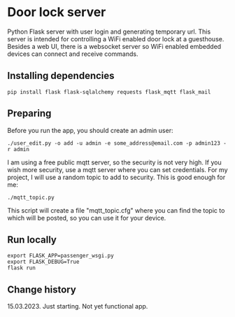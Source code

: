 # Door lock server
Python Flask server with user login and generating temporary url.
This server is intended for controlling a WiFi enabled door lock at a guesthouse. 
Besides a web UI, there is a websocket server so WiFi enabled embedded devices can connect and receive commands.

## Installing dependencies
	pip install flask flask-sqlalchemy requests flask_mqtt flask_mail

## Preparing
Before you run the app, you should create an admin user:

    ./user_edit.py -o add -u admin -e some_address@email.com -p admin123 -r admin 

I am using a free public mqtt server, so the security is not very high. If you wish more security, use a mqtt server 
where you can set credentials. For my project, I will use a random topic to add to security. This is good enough for me:

    ./mqtt_topic.py

This script will create a file "mqtt_topic.cfg" where you can find the topic to which will be posted, 
so you can use it for your device.

## Run locally
    export FLASK_APP=passenger_wsgi.py
    export FLASK_DEBUG=True
    flask run
    
## Change history

15.03.2023. Just starting. Not yet functional app. 